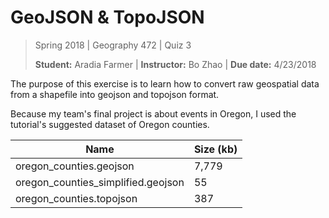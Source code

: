 # GeoJSON & TopoJSON

>Spring 2018 | Geography 472 | Quiz 3
>
>**Student:** Aradia Farmer | **Instructor:** Bo Zhao | **Due date:** 4/23/2018

The purpose of this exercise is to learn how to convert raw geospatial data
from a shapefile into geojson and topojson format.

Because my team's final project is about events in Oregon, I used the tutorial's suggested dataset
of Oregon counties.

Name | Size (kb)
--------------------- | ---------------------
oregon_counties.geojson | 7,779
oregon_counties_simplified.geojson | 55
oregon_counties.topojson | 387

